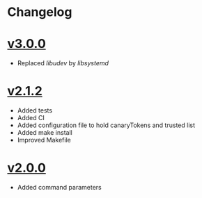 # Changelog

# [v3.0.0](2023-09-08)

* Replaced *libudev* by *libsystemd* 

# [v2.1.2](2023-08-25)

* Added tests 
* Added CI
* Added configuration file to hold canaryTokens and trusted list
* Added make install
* Improved Makefile

# [v2.0.0](2023-07-09)

* Added command parameters 

